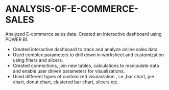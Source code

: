 # ANALYSIS-OF-E-COMMERCE-SALES
Analyzed E-commerce sales data. Created an interactive dashboard using POWER BI.
* Created interactive dashboard to track and analyze online sales data.
* Used complex parameters to drill down in worksheet and customization using filters and slicers.
* Created connections, join new tables, calculations to manipulate data and enable user driven parameters for visualizations.
* Used different types of customized visulaization , i.e.,bar chart, pie chart, donut chart, clustered bar chart, slicers etc.
